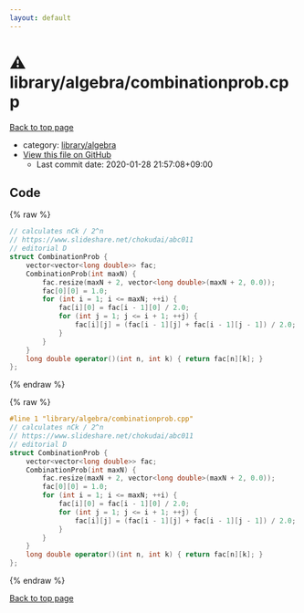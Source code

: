 ```yaml
---
layout: default
---
```


<!-- mathjax config similar to math.stackexchange -->
<script type="text/javascript" async
  src="https://cdnjs.cloudflare.com/ajax/libs/mathjax/2.7.5/MathJax.js?config=TeX-MML-AM_CHTML">
</script>
<script type="text/x-mathjax-config">
  MathJax.Hub.Config({
    TeX: { equationNumbers: { autoNumber: "AMS" }},
    tex2jax: {
      inlineMath: [ ['$','$'] ],
      processEscapes: true
    },
    "HTML-CSS": { matchFontHeight: false },
    displayAlign: "left",
    displayIndent: "2em"
  });
</script>

<script type="text/javascript" src="https://cdnjs.cloudflare.com/ajax/libs/jquery/3.4.1/jquery.min.js"></script>
<script src="https://cdn.jsdelivr.net/npm/jquery-balloon-js@1.1.2/jquery.balloon.min.js" integrity="sha256-ZEYs9VrgAeNuPvs15E39OsyOJaIkXEEt10fzxJ20+2I=" crossorigin="anonymous"></script>
<script type="text/javascript" src="../../../assets/js/copy-button.js"></script>
<link rel="stylesheet" href="../../../assets/css/copy-button.css" />


# :warning: library/algebra/combinationprob.cpp

<a href="../../../index.html">Back to top page</a>

* category: <a href="../../../index.html#26c2ef729e4bca24cf34dda14fedd106">library/algebra</a>
* <a href="{{ site.github.repository_url }}/blob/master/library/algebra/combinationprob.cpp">View this file on GitHub</a>
    - Last commit date: 2020-01-28 21:57:08+09:00




## Code

<a id="unbundled"></a>
{% raw %}
```cpp
// calculates nCk / 2^n
// https://www.slideshare.net/chokudai/abc011
// editorial D
struct CombinationProb {
    vector<vector<long double>> fac;
    CombinationProb(int maxN) {
        fac.resize(maxN + 2, vector<long double>(maxN + 2, 0.0));
        fac[0][0] = 1.0;
        for (int i = 1; i <= maxN; ++i) {
            fac[i][0] = fac[i - 1][0] / 2.0;
            for (int j = 1; j <= i + 1; ++j) {
                fac[i][j] = (fac[i - 1][j] + fac[i - 1][j - 1]) / 2.0;
            }
        }
    }
    long double operator()(int n, int k) { return fac[n][k]; }
};
```
{% endraw %}

<a id="bundled"></a>
{% raw %}
```cpp
#line 1 "library/algebra/combinationprob.cpp"
// calculates nCk / 2^n
// https://www.slideshare.net/chokudai/abc011
// editorial D
struct CombinationProb {
    vector<vector<long double>> fac;
    CombinationProb(int maxN) {
        fac.resize(maxN + 2, vector<long double>(maxN + 2, 0.0));
        fac[0][0] = 1.0;
        for (int i = 1; i <= maxN; ++i) {
            fac[i][0] = fac[i - 1][0] / 2.0;
            for (int j = 1; j <= i + 1; ++j) {
                fac[i][j] = (fac[i - 1][j] + fac[i - 1][j - 1]) / 2.0;
            }
        }
    }
    long double operator()(int n, int k) { return fac[n][k]; }
};
```
{% endraw %}

<a href="../../../index.html">Back to top page</a>

